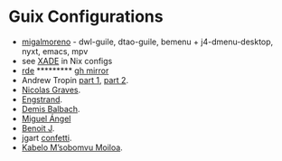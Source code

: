 # Guix Configurations

- [migalmoreno](https://github.com/migalmoreno/guix-config) - dwl-guile, dtao-guile, bemenu + j4-dmenu-desktop, nyxt, emacs, mpv
- see [XADE](https://codeberg.org/XADE) in Nix configs
- [rde](https://git.sr.ht/~abcdw/rde) ********* [gh mirror](https://github.com/abcdw/rde)
- Andrew Tropin [part 1](https://git.sr.ht/~abcdw/rde/tree/master/item/examples), [part 2](https://github.com/abcdw/nonrde).
- [Nicolas Graves](https://github.com/nicolas-graves/dotfiles).
- [Engstrand](https://github.com/engstrand-config/guix-dotfiles).
- [Demis Balbach](https://github.com/minikN/dots).
- [Miguel Ángel](https://github.com/migalmoreno/guix-config)
- [Benoit J](https://git.sr.ht/~benoit/dotfiles/tree/rde/item/src/benoitj).
- jgart [confetti](https://git.sr.ht/~whereiseveryone/confetti).
- [Kabelo M’sobomvu Moiloa](https://git.sr.ht/~elevenkb/dotfiles).
